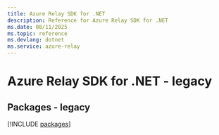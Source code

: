 ```yaml
---
title: Azure Relay SDK for .NET
description: Reference for Azure Relay SDK for .NET
ms.date: 08/11/2025
ms.topic: reference
ms.devlang: dotnet
ms.service: azure-relay
---
```

# Azure Relay SDK for .NET - legacy
## Packages - legacy
[!INCLUDE [packages](relay-index.md)]